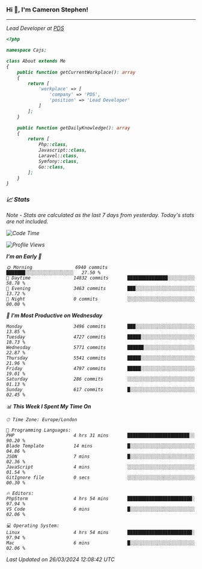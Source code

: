 ### Hi 👋, I'm Cameron Stephen!
<hr>
<p><em>Lead Developer at <a href="https://prindatasolutions.co.uk">PDS</a></p>


```php
<?php

namespace Cajs;

class About extends Me
{
    public function getCurrentWorkplace(): array
    {
        return [
            'workplace' => [
                'company' => 'PDS',
                'position' => 'Lead Developer'
            ]
        ];
    }

    public function getDailyKnowledge(): array
    {
        return [
            Php::class,
            Javascript::class,
            Laravel::class,
            Symfony::class,
            Go::class,
        ];
    }
}
```

### 📈 Stats
<p><em>Note - Stats are calculated as the last 7 days from yesterday. Today's stats are not included.</em></p>


<!--START_SECTION:waka-->
![Code Time](http://img.shields.io/badge/Code%20Time-3%2C745%20hrs%206%20mins-blue)

![Profile Views](http://img.shields.io/badge/Profile%20Views-0-blue)

**I'm an Early 🐤** 

```text
🌞 Morning                6940 commits        ███████░░░░░░░░░░░░░░░░░░   27.50 % 
🌆 Daytime                14832 commits       ███████████████░░░░░░░░░░   58.78 % 
🌃 Evening                3463 commits        ███░░░░░░░░░░░░░░░░░░░░░░   13.72 % 
🌙 Night                  0 commits           ░░░░░░░░░░░░░░░░░░░░░░░░░   00.00 % 
```
📅 **I'm Most Productive on Wednesday** 

```text
Monday                   3496 commits        ███░░░░░░░░░░░░░░░░░░░░░░   13.85 % 
Tuesday                  4727 commits        █████░░░░░░░░░░░░░░░░░░░░   18.73 % 
Wednesday                5771 commits        ██████░░░░░░░░░░░░░░░░░░░   22.87 % 
Thursday                 5541 commits        █████░░░░░░░░░░░░░░░░░░░░   21.96 % 
Friday                   4797 commits        █████░░░░░░░░░░░░░░░░░░░░   19.01 % 
Saturday                 286 commits         ░░░░░░░░░░░░░░░░░░░░░░░░░   01.13 % 
Sunday                   617 commits         █░░░░░░░░░░░░░░░░░░░░░░░░   02.45 % 
```


📊 **This Week I Spent My Time On** 

```text
🕑︎ Time Zone: Europe/London

💬 Programming Languages: 
PHP                      4 hrs 31 mins       ███████████████████████░░   90.20 % 
Blade Template           14 mins             █░░░░░░░░░░░░░░░░░░░░░░░░   04.86 % 
JSON                     7 mins              █░░░░░░░░░░░░░░░░░░░░░░░░   02.36 % 
JavaScript               4 mins              ░░░░░░░░░░░░░░░░░░░░░░░░░   01.54 % 
GitIgnore file           0 secs              ░░░░░░░░░░░░░░░░░░░░░░░░░   00.30 % 

🔥 Editors: 
PhpStorm                 4 hrs 54 mins       ████████████████████████░   97.94 % 
VS Code                  6 mins              █░░░░░░░░░░░░░░░░░░░░░░░░   02.06 % 

💻 Operating System: 
Linux                    4 hrs 54 mins       ████████████████████████░   97.94 % 
Mac                      6 mins              █░░░░░░░░░░░░░░░░░░░░░░░░   02.06 % 
```


 Last Updated on 26/03/2024 12:08:42 UTC
<!--END_SECTION:waka-->
